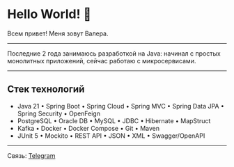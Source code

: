 # Hello World! 👋

Всем привет! Меня зовут Валера. 


---

Последние 2 года занимаюсь разработкой на Java: начинал с простых монолитных приложений, сейчас работаю с микросервисами.
<!--## Обо мне

Я решил , потому что здесь есть возможность решать реальные задачи и создавать продукты, которые приносят пользу.

Изучая разные направления, остановился на разработке - мне близок сам процесс: от формулировки задачи до проектирования архитектуры и написания кода. 

Это работа, где сочетаются системность, логика и творчество.

Выбрал Java благодаря её богатой экосистеме, понятной архитектуре, поддержке сообщества и широким возможностям применения.


👋  В разработке меня привлекает сочетание системности, логики и творчества.
Нравится строить понятные и устойчивые структуры и доводить решения до рабочего результата.
Для меня важны ясность кода, прозрачность архитектуры и практичность в реализации.-->

---

## Стек технологий

- Java 21 • Spring Boot • Spring Cloud • Spring MVC • Spring Data JPA • Spring Security • OpenFeign  
- PostgreSQL • Oracle DB • MySQL • JDBC • Hibernate • MapStruct  
- Kafka • Docker • Docker Compose • Git • Maven 
- JUnit 5 • Mockito • REST API • JSON • XML • Swagger/OpenAPI  

---
<!--
## 📊 GitHub Статистика

![GitHub Stats](https://github-readme-stats.vercel.app/api?username=valeriyek&show_icons=true&theme=tokyonight)  
![Top Langs](https://github-readme-stats.vercel.app/api/top-langs/?username=valeriyek&layout=compact&theme=tokyonight)

---
-->
Связь: [Telegram](https://t.me/valeriikoval) 
